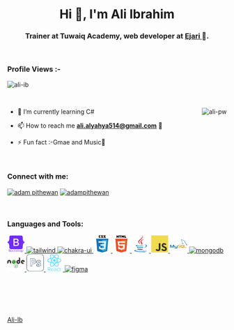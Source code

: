 <h1 align="center">Hi 👋, I'm Ali Ibrahim</h1>
<h3 align="center">Trainer at Tuwaiq Academy, web developer at <a href="https://ejari.sa/ar/" target="_blank" rel="noreferrer"> Ejari </a>
     🌟.</h3>

<br>

<p align="right"> <h3>Profile Views :-</h3> <img src="https://komarev.com/ghpvc/?username=AliIbrahim5&label=Profile%20views&color=0e75b6&style=flat"
    alt="ali-ib" /> 
  </p>

<br>

<p><img align="right" src="https://user-images.githubusercontent.com/92247967/212745818-e01a8701-690d-4ecc-b221-547d08dc2e1d.gif" alt="ali-pw" /></p>


- 🌱 I’m currently learning C#

- 📫 How to reach me **ali.alyahya514@gmail.com** 📧

- ⚡ Fun fact :-Gmae and Music🎵 

<br>

<h3 align="left">Connect with me:</h3>
<p align="left">
  <a href="https://www.linkedin.com/in/ali-i-alyahya/" target="blank"><img align="center"
      src="https://raw.githubusercontent.com/rahuldkjain/github-profile-readme-generator/master/src/images/icons/Social/linked-in-alt.svg"
      alt="adam pithewan" height="30" width="40" /></a>
 <a href="https://twitter.com/DifferentHektrs" target="blank"><img align="center"
      src="https://raw.githubusercontent.com/rahuldkjain/github-profile-readme-generator/master/src/images/icons/Social/twitter.svg"
      alt="adampithewan" height="30" width="40" /></a>
</p>

<br>

<h3 align="left">Languages and Tools:</h3>
 <a href="https://getbootstrap.com" target="_blank" rel="noreferrer">
    <img src="https://raw.githubusercontent.com/devicons/devicon/master/icons/bootstrap/bootstrap-plain-wordmark.svg"
      alt="bootstrap" width="40" height="40" />
    <a href="https://tailwindcss.com/docs/guides/nextjs" target="_blank" rel="noreferrer"> <img
      src="https://upload.wikimedia.org/wikipedia/commons/thumb/d/d5/Tailwind_CSS_Logo.svg/320px-Tailwind_CSS_Logo.svg.png" alt="tailwind" width="40"
      height="40" />
    <a href="https://chakra-ui.com/" target="_blank" rel="noreferrer"> <img
      src="https://yt3.googleusercontent.com/ytc/AIf8zZRITxoo0byi4KcV1NSBN2cZknYjLTidLKfizJj2=s900-c-k-c0x00ffffff-no-rj" alt="chakra-ui" width="40"
      height="40" /> </a>
     </a>
     </a> <a href="https://www.w3schools.com/css/" target="_blank"
    rel="noreferrer"> <img
      src="https://raw.githubusercontent.com/devicons/devicon/master/icons/css3/css3-original-wordmark.svg" alt="css3"
      width="40" height="40" /> </a> <a href="https://www.w3.org/html/" target="_blank" rel="noreferrer"> <img
      src="https://raw.githubusercontent.com/devicons/devicon/master/icons/html5/html5-original-wordmark.svg"
      alt="html5" width="40" height="40" /> </a> <a href="https://www.java.com" target="_blank" rel="noreferrer"> <img
      src="https://raw.githubusercontent.com/devicons/devicon/master/icons/java/java-original.svg" alt="java" width="40"
      height="40" /> </a> <a href="https://developer.mozilla.org/en-US/docs/Web/JavaScript" target="_blank"
    rel="noreferrer"> <img
      src="https://raw.githubusercontent.com/devicons/devicon/master/icons/javascript/javascript-original.svg"
      alt="javascript" width="40" height="40" /> </a>  <a href="https://www.mysql.com/" target="_blank" rel="noreferrer"> <img
      src="https://raw.githubusercontent.com/devicons/devicon/master/icons/mysql/mysql-original-wordmark.svg"
      alt="mysql" width="40" height="40" /> 
 <a href="https://www.mongodb.com/" target="_blank" rel="noreferrer"> <img
      src="https://www.svgrepo.com/show/331488/mongodb.svg" alt="mongodb" width="40"
      height="40" /> </a>
</a> <a href="https://nodejs.org" target="_blank" rel="noreferrer"> <img
      src="https://raw.githubusercontent.com/devicons/devicon/master/icons/nodejs/nodejs-original-wordmark.svg"
      alt="nodejs" width="40" height="40" /> </a>  </a> <a href="https://www.photoshop.com/en" target="_blank"
    rel="noreferrer"> <img
      src="https://raw.githubusercontent.com/devicons/devicon/master/icons/photoshop/photoshop-line.svg" alt="photoshop"
      width="40" height="40" /> </a>  <a href="https://reactjs.org/" target="_blank" rel="noreferrer"> <img
      src="https://raw.githubusercontent.com/devicons/devicon/master/icons/react/react-original-wordmark.svg"
      alt="react" width="40" height="40" /> </a> <a href="https://www.figma.com/" target="_blank" rel="noreferrer"> <img
      src="https://cdn.iconscout.com/icon/free/png-256/free-figma-2296071-1912030.png" alt="figma" width="40"
      height="40" /> </a> 

<br>


<br>
<br>
<br>

<br>


<br>

      

[Ali-Ib](https://github.com/AliIbrahim5)
